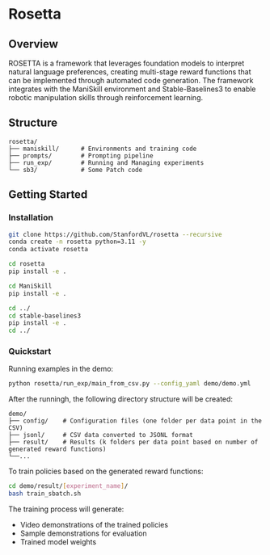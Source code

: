 # Rosetta

## Overview
ROSETTA is a framework that leverages foundation models to interpret natural language preferences, creating multi-stage reward functions that can be implemented through automated code generation. The framework integrates with the ManiSkill environment and Stable-Baselines3 to enable robotic manipulation skills through reinforcement learning.


## Structure

```
rosetta/
├── maniskill/      # Environments and training code
├── prompts/        # Prompting pipeline
├── run_exp/        # Running and Managing experiments
└── sb3/            # Some Patch code
```

## Getting Started

### Installation

```bash
git clone https://github.com/StanfordVL/rosetta --recursive
conda create -n rosetta python=3.11 -y
conda activate rosetta

cd rosetta
pip install -e .

cd ManiSkill
pip install -e .

cd ../
cd stable-baselines3
pip install -e .
cd ../
```

### Quickstart
Running examples in the demo:

```bash
python rosetta/run_exp/main_from_csv.py --config_yaml demo/demo.yml
```

After the runningh, the following directory structure will be created:

```
demo/
├── config/    # Configuration files (one folder per data point in the CSV)
├── jsonl/     # CSV data converted to JSONL format
├── result/    # Results (k folders per data point based on number of generated reward functions)
└──...
```


To train policies based on the generated reward functions:

```bash
cd demo/result/[experiment_name]/
bash train_sbatch.sh
```

The training process will generate:
- Video demonstrations of the trained policies
- Sample demonstrations for evaluation
- Trained model weights
